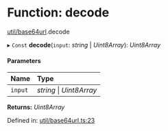 # Function: decode

[util/base64url](../modules/util_base64url.md).decode

▸ `Const` **decode**(`input`: *string* \| *Uint8Array*): *Uint8Array*

#### Parameters

| Name | Type |
| :------ | :------ |
| `input` | *string* \| *Uint8Array* |

**Returns:** *Uint8Array*

Defined in: [util/base64url.ts:23](https://github.com/panva/jose/blob/v3.12.3/src/util/base64url.ts#L23)
